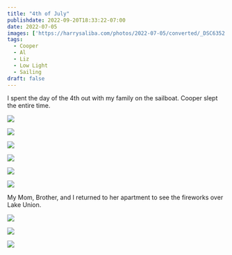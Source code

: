 ```yaml
---
title: "4th of July"
publishdate: 2022-09-20T18:33:22-07:00
date: 2022-07-05
images: ['https://harrysaliba.com/photos/2022-07-05/converted/_DSC6352.jpg']
tags:
  - Cooper
  - Al
  - Liz
  - Low Light
  - Sailing
draft: false
---
```


I spent the day of the 4th out with my family on the sailboat.  Cooper slept the entire time.

![](https://harrysaliba.com/photos/2022-07-05/converted/_DSC6226.jpg)

![](https://harrysaliba.com/photos/2022-07-05/converted/_DSC6228.jpg)

![](https://harrysaliba.com/photos/2022-07-05/converted/_DSC6248.jpg)

![](https://harrysaliba.com/photos/2022-07-05/converted/_DSC6266.jpg)

![](https://harrysaliba.com/photos/2022-07-05/converted/_DSC6297.jpg)

![](https://harrysaliba.com/photos/2022-07-05/converted/_DSC6331.jpg)

My Mom, Brother, and I returned to her apartment to see the fireworks over Lake Union.

![](https://harrysaliba.com/photos/2022-07-05/converted/_DSC6343.jpg)

![](https://harrysaliba.com/photos/2022-07-05/converted/_DSC6352.jpg)

![](https://harrysaliba.com/photos/2022-07-05/converted/_DSC6354.jpg)